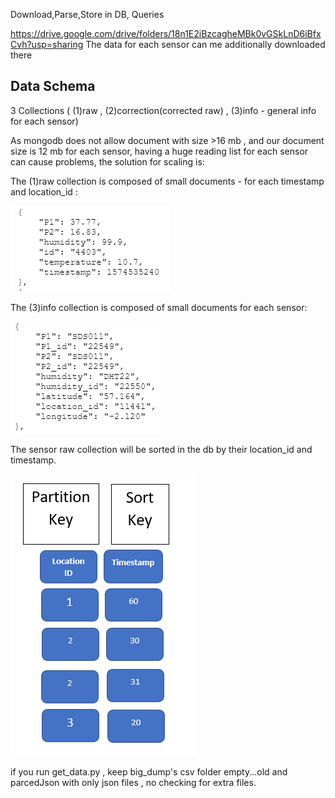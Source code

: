  Download,Parse,Store in DB, Queries



https://drive.google.com/drive/folders/18n1E2iBzcagheMBk0vGSkLnD6iBfxCvh?usp=sharing
   The data for each sensor can me additionally downloaded there


## Data Schema

3 Collections ( (1)raw , (2)correction(corrected raw) , (3)info - general info for each sensor)

As mongodb does not allow document with size >16 mb , and our document size is 12 mb for each sensor,
having a huge reading list for each sensor can cause problems, the solution for scaling is:

The (1)raw collection is composed of small documents - for each timestamp and location_id :

![](images/readings.png)


The (3)info collection is composed of small documents for each sensor: 

![](images/info.png)




The  sensor raw collection will be sorted in the db by their location_id and timestamp.

![](images/schema.png)



if you run get_data.py , keep big_dump's csv folder empty...old and parcedJson with only json files , no checking for extra files.
